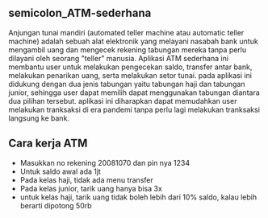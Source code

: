 ## semicolon_ATM-sederhana
Anjungan tunai mandiri (automated teller machine atau automatic teller machine) adalah sebuah alat elektronik yang melayani nasabah bank untuk mengambil uang dan mengecek rekening tabungan mereka tanpa perlu dilayani oleh seorang "teller" manusia. Aplikasi ATM sederhana ini membantu user untuk melakukan pengecekan saldo, transfer antar bank, melakukan penarikan uang, serta melakukan setor tunai.  pada aplikasi ini didukung dengan dua jenis tabungan yaitu tabungan haji dan tabungan junior, sehingga user dapat memilih dapat menggunakan tabungan diantara dua pilihan tersebut. aplikasi ini diharapkan dapat memudahkan user melakukan tranksaksi di era pandemi tanpa perlu lagi melakukan tranksaksi langsung ke bank.

## Cara kerja ATM
- Masukkan no rekening 20081070 dan pin nya 1234
- Untuk saldo awal ada 1jt
- Pada kelas haji, tidak ada menu transfer
- Pada kelas junior, tarik uang hanya bisa 3x
- untuk kelas haji, tarik uang tidak boleh lebih dari 10% saldo, kalau lebih berarti dipotong 50rb
